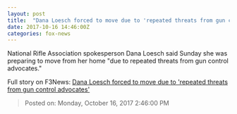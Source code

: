 ```yaml
---
layout: post
title:  "Dana Loesch forced to move due to 'repeated threats from gun control advocates'"
date: 2017-10-16 14:46:00Z
categories: fox-news
---
```


National Rifle Association spokesperson Dana Loesch said Sunday she was preparing to move from her home "due to repeated threats from gun control advocates."


Full story on F3News: [Dana Loesch forced to move due to 'repeated threats from gun control advocates'](http://www.f3nws.com/n/XPbaTE)

> Posted on: Monday, October 16, 2017 2:46:00 PM
